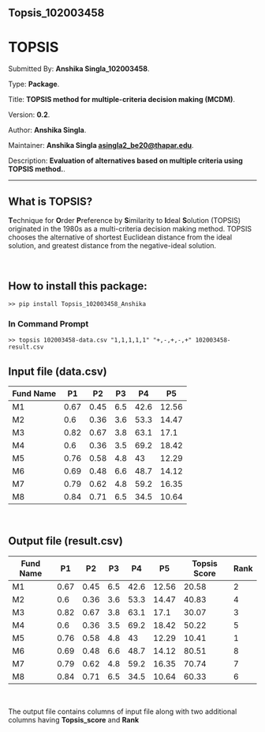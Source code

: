 ## Topsis_102003458

# TOPSIS

Submitted By: **Anshika Singla_102003458**.

Type: **Package**.

Title: **TOPSIS method for multiple-criteria decision making (MCDM)**.

Version: **0.2**.

Author: **Anshika Singla**.

Maintainer: **Anshika Singla <asingla2_be20@thapar.edu>**.

Description: **Evaluation of alternatives based on multiple criteria using TOPSIS method.**.

---

## What is TOPSIS?

**T**echnique for **O**rder **P**reference by **S**imilarity to **I**deal **S**olution
(TOPSIS) originated in the 1980s as a multi-criteria decision making method.
TOPSIS chooses the alternative of shortest Euclidean distance from the ideal solution,
and greatest distance from the negative-ideal solution.

<br>

## How to install this package:

```
>> pip install Topsis_102003458_Anshika
```

### In Command Prompt

```
>> topsis 102003458-data.csv "1,1,1,1,1" "+,-,+,-,+" 102003458-result.csv
```

## Input file (data.csv)

| Fund Name | P1          | P2         |P3        | P4       | P5         |
| --------- | ----------- | ---------- | -------- | -------- | ---------- |
| M1        | 0.67        | 0.45       | 6.5      | 42.6     | 12.56      |
| M2        | 0.6         | 0.36       | 3.6      | 53.3     | 14.47      |
| M3        | 0.82        | 0.67       | 3.8      | 63.1     | 17.1       |
| M4        | 0.6         | 0.36       | 3.5      | 69.2     | 18.42      |
| M5        | 0.76        | 0.58       | 4.8      | 43       | 12.29      |
| M6        | 0.69        | 0.48       | 6.6      | 48.7     | 14.12      |
| M7        | 0.79        | 0.62       | 4.8      | 59.2     | 16.35      |
| M8        | 0.84        | 0.71       | 6.5      | 34.5     | 10.64      |

<br>

## Output file (result.csv)

| Fund Name | P1          | P2         |P3        | P4       | P5         | Topsis Score  | Rank  |
| --------- | ----------- | ---------- | -------- | -------- | ---------- | --------------|-------|
| M1        | 0.67        | 0.45       | 6.5      | 42.6     | 12.56      | 20.58         | 2     |
| M2        | 0.6         | 0.36       | 3.6      | 53.3     | 14.47      | 40.83         | 4     |
| M3        | 0.82        | 0.67       | 3.8      | 63.1     | 17.1       | 30.07         | 3     |
| M4        | 0.6         | 0.36       | 3.5      | 69.2     | 18.42      | 50.22         | 5     |
| M5        | 0.76        | 0.58       | 4.8      | 43       | 12.29      | 10.41         | 1     |
| M6        | 0.69        | 0.48       | 6.6      | 48.7     | 14.12      | 80.51         | 8     |
| M7        | 0.79        | 0.62       | 4.8      | 59.2     | 16.35      | 70.74         | 7     |
| M8        | 0.84        | 0.71       | 6.5      | 34.5     | 10.64      | 60.33         | 6     |

<br>

The output file contains columns of input file along with two additional columns having **Topsis_score** and **Rank**

